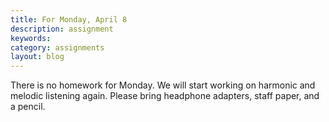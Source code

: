 ```yaml
---
title: For Monday, April 8
description: assignment
keywords: 
category: assignments
layout: blog
---
```


There is no homework for Monday. We will start working on harmonic and melodic listening again. Please bring headphone adapters, staff paper, and a pencil.